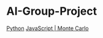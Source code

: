 # AI-Group-Project

[Python](https://github.com/alainrinder/quoridor.py)
[JavaScript | Monte Carlo](https://github.com/gorisanson/quoridor-ai)
